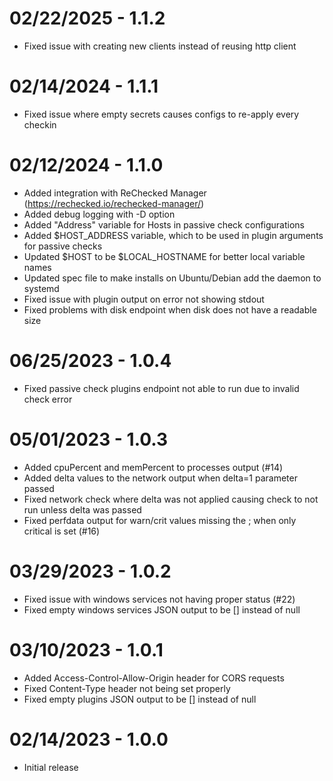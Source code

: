 02/22/2025 - 1.1.2
==================
- Fixed issue with creating new clients instead of reusing http client

02/14/2024 - 1.1.1
==================
- Fixed issue where empty secrets causes configs to re-apply every checkin

02/12/2024 - 1.1.0
==================
- Added integration with ReChecked Manager (https://rechecked.io/rechecked-manager/)
- Added debug logging with -D option
- Added "Address" variable for Hosts in passive check configurations
- Added $HOST_ADDRESS variable, which to be used in plugin arguments for passive checks
- Updated $HOST to be $LOCAL_HOSTNAME for better local variable names
- Updated spec file to make installs on Ubuntu/Debian add the daemon to systemd
- Fixed issue with plugin output on error not showing stdout
- Fixed problems with disk endpoint when disk does not have a readable size

06/25/2023 - 1.0.4
==================
- Fixed passive check plugins endpoint not able to run due to invalid check error

05/01/2023 - 1.0.3
==================
- Added cpuPercent and memPercent to processes output (#14)
- Added delta values to the network output when delta=1 parameter passed
- Fixed network check where delta was not applied causing check to not run unless delta was passed
- Fixed perfdata output for warn/crit values missing the ; when only critical is set (#16)

03/29/2023 - 1.0.2
==================
- Fixed issue with windows services not having proper status (#22)
- Fixed empty windows services JSON output to be [] instead of null

03/10/2023 - 1.0.1
==================
- Added Access-Control-Allow-Origin header for CORS requests
- Fixed Content-Type header not being set properly
- Fixed empty plugins JSON output to be [] instead of null

02/14/2023 - 1.0.0
==================
- Initial release